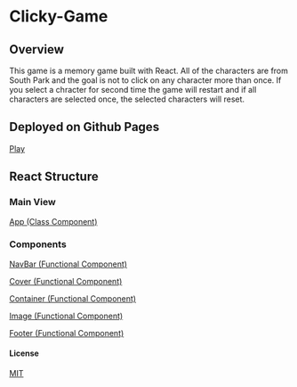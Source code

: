 # Clicky-Game
## Overview

This game is a memory game built with React. All of the characters are from South Park and the goal is not to click on any character more than once. If you select a chracter for second time the game will restart and if all characters are selected once, the selected characters will reset.

## Deployed on Github Pages

[Play]()

## React Structure

### Main View

[App (Class Component)](./src/index.js)

### Components

[NavBar (Functional Component)](./src/components/container.js)

[Cover (Functional Component)](./src/components/cover.js)

[Container (Functional Component)](./src/components/container.js)

[Image (Functional Component)](./src/components/image.js)

[Footer (Functional Component)](./src/components/footer.js)

#### License

[MIT](./LICENSE)
